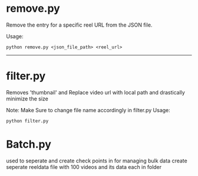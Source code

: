 # remove.py

Remove the entry for a specific reel URL from the JSON file.

Usage:
```
python remove.py <json_file_path> <reel_url>
```

---

# filter.py

Removes 'thumbnail' and Replace video url with local path and drastically minimize the size

Note: Make Sure to change file name accordingly in filter.py
Usage:
```
python filter.py
```


# Batch.py

used to seperate and create check points in for managing bulk data create seperate reeldata file with 100 videos and its data each in folder

